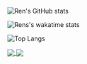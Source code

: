 ![Ren's GitHub stats](https://github-readme-stats.vercel.app/api?username=RenatoMartins21&show_icons=true&theme=radical&include_all_commits)

![Rens's wakatime stats](https://github-readme-stats.vercel.app/api/wakatime?username=RenatoMartins21&theme=radical)

![Top Langs](https://github-readme-stats.vercel.app/api/top-langs/?username=RenatoMartins21&langs_count=4&theme=radical&layout=compact)



<a href="https://github.com/BNU-CO452/github-fundamentals-CyberSoldierUK">
  <img align="center" src="https://github-readme-stats.vercel.app/api/pin/?username=BNU-CO452&repo=github-fundamentals-CyberSoldierUK&theme=radical" />
</a>
<a href="https://github.com/BNU-CO452/bluej-apps21-Renato-Martins">
  <img align="center" src="https://github-readme-stats.vercel.app/api/pin/?username=BNU-CO452&repo=bluej-apps21-Renato-Martins&theme=radical" />
</a>


<!--
**RenatoMartins21/RenatoMartins21** is a ✨ _special_ ✨ repository because its `README.md` (this file) appears on your GitHub profile.

Here are some ideas to get you started:

- 🔭 I’m currently working on ...
- 🌱 I’m currently learning ...
- 👯 I’m looking to collaborate on ...
- 🤔 I’m looking for help with ...
- 💬 Ask me about ...
- 📫 How to reach me: ...
- 😄 Pronouns: ...
- ⚡ Fun fact: ...
-->
